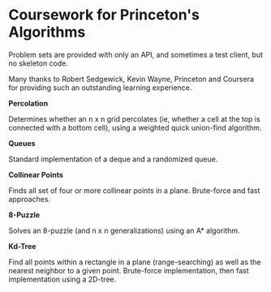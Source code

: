# Coursework for Princeton's Algorithms

Problem sets are provided with only an API, and sometimes a test client, but no skeleton code.

Many thanks to Robert Sedgewick, Kevin Wayne, Princeton and Coursera for providing such an outstanding learning experience.

**Percolation**

Determines whether an n x n grid percolates (ie, whether a cell at the top is connected with a bottom cell), using a weighted quick union-find algorithm.


**Queues**

Standard implementation of a deque and a randomized queue.


**Collinear Points**

Finds all set of four or more collinear points in a plane. Brute-force and fast approaches.


**8-Puzzle**

Solves an 8-puzzle (and n x n generalizations) using an A\* algorithm.


**Kd-Tree**

Find all points within a rectangle in a plane (range-searching) as well as the nearest neighbor to a given point. Brute-force implementation, then fast implementation using a 2D-tree.




